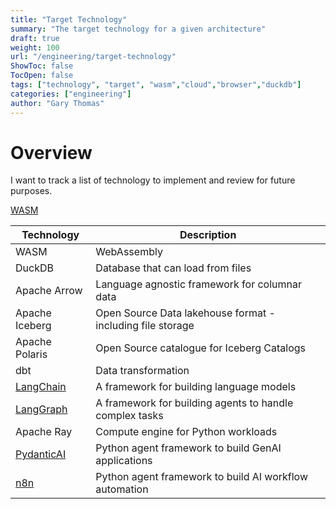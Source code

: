 ```yaml
---
title: "Target Technology"
summary: "The target technology for a given architecture"
draft: true
weight: 100
url: "/engineering/target-technology"
ShowToc: false
TocOpen: false
tags: ["technology", "target", "wasm","cloud","browser","duckdb"]
categories: ["engineering"]
author: "Gary Thomas"
---
```


# Overview

I want to track a list of technology to implement and review for future purposes.

[WASM](https://motifanalytics.medium.com/my-browser-wasmt-prepared-for-this-using-duckdb-apache-arrow-and-web-workers-in-real-life-e3dd4695623d)

| Technology | Description |
|------------|-------------|
| WASM | WebAssembly |
| DuckDB | Database that can load from files |
| Apache Arrow | Language agnostic framework for columnar data |
| Apache Iceberg | Open Source Data lakehouse format - including file storage |
| Apache Polaris | Open Source catalogue for Iceberg Catalogs |
| dbt | Data transformation |
| [LangChain](https://www.langchain.com/langchain) | A framework for building language models |
| [LangGraph](https://www.langchain.com/langgraph) | A framework for building agents to handle complex tasks |
| Apache Ray| Compute engine for Python workloads |
| [PydanticAI](https://ai.pydantic.dev/)| Python agent framework to build GenAI applications |
| [n8n](https://n8n.io/)| Python agent framework to build AI workflow automation |
